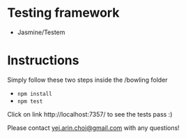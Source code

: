 # Testing framework

- Jasmine/Testem

# Instructions

Simply follow these two steps inside the /bowling folder
- ```npm install```
- ```npm test```

Click on link http://localhost:7357/ to see the tests pass :)

Please contact yej.arin.choi@gmail.com with any questions!
